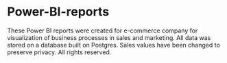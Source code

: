 # Power-BI-reports
These Power BI reports were created for e-commerce company for visualization of business processes in sales and marketing.
All data was stored on a database built on Postgres.  Sales values ​​have been changed to preserve privacy. All rights reserved.
